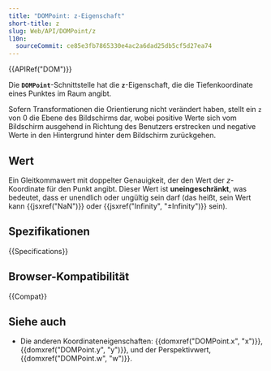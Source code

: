 ```yaml
---
title: "DOMPoint: z-Eigenschaft"
short-title: z
slug: Web/API/DOMPoint/z
l10n:
  sourceCommit: ce85e3fb7865330e4ac2a6dad25db5cf5d27ea74
---
```


{{APIRef("DOM")}}

Die **`DOMPoint`**-Schnittstelle hat die
**`z`**-Eigenschaft, die die Tiefenkoordinate eines Punktes im Raum angibt.

Sofern Transformationen die Orientierung nicht verändert haben, stellt ein `z` von 0 die Ebene des Bildschirms dar, wobei positive Werte sich vom Bildschirm ausgehend in Richtung des Benutzers erstrecken und negative Werte in den Hintergrund hinter dem Bildschirm zurückgehen.

## Wert

Ein Gleitkommawert mit doppelter Genauigkeit, der den Wert der _z_-Koordinate für den Punkt angibt. Dieser Wert ist **uneingeschränkt**, was bedeutet, dass er unendlich oder ungültig sein darf (das heißt, sein Wert kann {{jsxref("NaN")}} oder {{jsxref("Infinity", "±Infinity")}} sein).

## Spezifikationen

{{Specifications}}

## Browser-Kompatibilität

{{Compat}}

## Siehe auch

- Die anderen Koordinateneigenschaften: {{domxref("DOMPoint.x", "x")}},
  {{domxref("DOMPoint.y", "y")}}, und der Perspektivwert, {{domxref("DOMPoint.w", "w")}}.
